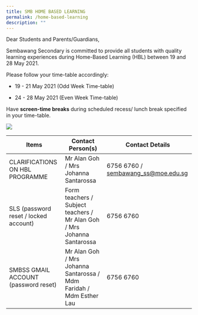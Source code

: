 ```yaml
---
title: SMB HOME BASED LEARNING
permalink: /home-based-learning
description: ""
---
```

Dear Students and Parents/Guardians,

Sembawang Secondary is committed to provide all students with quality learning experiences during Home-Based Learning (HBL) between 19 and 28 May 2021.

Please follow your time-table accordingly:

*   19 - 21 May 2021 (Odd Week Time-table)
    
*   24 - 28 May 2021 (Even Week Time-table)
    

Have **screen-time breaks** during scheduled recess/ lunch break specified in your time-table.

![](https://lh4.googleusercontent.com/VimgY_doCpW4h5ime9NeXWsKQYQjijukxs8MDFPQfKAHSmAUmiJ9nEM5v4uaX2AYl4gEqIBrygeZzcOxN4nxUI-J4wwmVPlZBXXoXTIRMozUIpoHRasu1Y8F0I5GTlFsJg=w1280)


| Items | Contact Person(s) | Contact Details |
| -------- | -------- | -------- |
| CLARIFICATIONS ON HBL PROGRAMME     | Mr Alan Goh / Mrs Johanna Santarossa | 6756 6760 / sembawang_ss@moe.edu.sg    |
| SLS (password reset / locked account)     | Form teachers / Subject teachers / Mr Alan Goh / Mrs Johanna Santarossa    | 6756 6760   |
| SMBSS GMAIL ACCOUNT (password reset)    | Mr Alan Goh / Mrs Johanna Santarossa / Mdm Faridah / Mdm Esther Lau  | 6756 6760   |